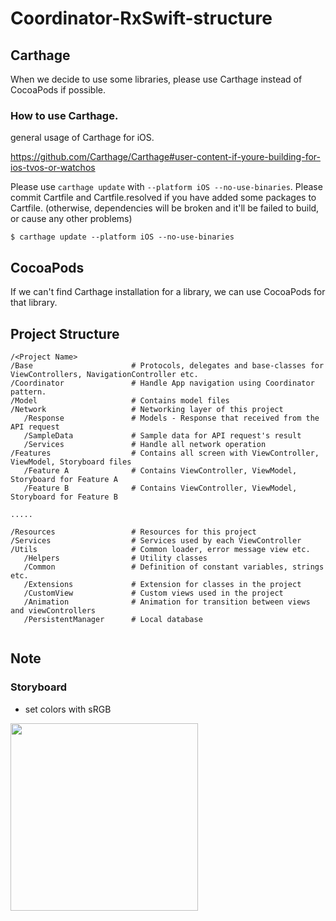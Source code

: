# Coordinator-RxSwift-structure

## Carthage

When we decide to use some libraries, please use Carthage instead of CocoaPods if possible.

### How to use Carthage.

general usage of Carthage for iOS.

https://github.com/Carthage/Carthage#user-content-if-youre-building-for-ios-tvos-or-watchos

Please use `carthage update` with `--platform iOS --no-use-binaries`. Please commit Cartfile and Cartfile.resolved if you have added some packages to Cartfile. (otherwise, dependencies will be broken and it'll be failed to build, or cause any other problems)

```
$ carthage update --platform iOS --no-use-binaries
```

## CocoaPods

If we can't find Carthage installation for a library, we can use CocoaPods for that library. 

## Project Structure
```
/<Project Name>
/Base                      # Protocols, delegates and base-classes for ViewControllers, NavigationController etc. 
/Coordinator               # Handle App navigation using Coordinator pattern.
/Model                     # Contains model files 
/Network                   # Networking layer of this project
   /Response               # Models - Response that received from the API request
   /SampleData             # Sample data for API request's result
   /Services               # Handle all network operation
/Features                  # Contains all screen with ViewController, ViewModel, Storyboard files
   /Feature A              # Contains ViewController, ViewModel, Storyboard for Feature A
   /Feature B              # Contains ViewController, ViewModel, Storyboard for Feature B
  
.....

/Resources                 # Resources for this project
/Services                  # Services used by each ViewController
/Utils                     # Common loader, error message view etc.
   /Helpers                # Utility classes
   /Common                 # Definition of constant variables, strings etc. 
   /Extensions             # Extension for classes in the project
   /CustomView             # Custom views used in the project
   /Animation              # Animation for transition between views and viewControllers
   /PersistentManager      # Local database 
   
```

## Note

### Storyboard
* set colors with sRGB

<img src="https://user-images.githubusercontent.com/4714421/53492287-d65a4600-3adb-11e9-9a63-767d90556cb5.png" width="300">
